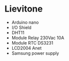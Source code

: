 # Lievitone

* Arduino nano
* I/O Shield
* DHT11
* Module Relay 230Vac 10A
* Module RTC DS3231
* LCD2004 Anet
* Samsung power supply

